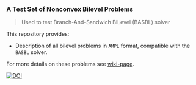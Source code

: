 ### A Test Set of Nonconvex Bilevel Problems 
> Used to test Branch-And-Sandwich BiLevel (BASBL) solver

This repository provides:
* Description of all bilevel problems in `AMPL` format, compatible with the `BASBL` solver.

For more details on these problems see [wiki-page](https://github.com/basblsolver/test-problems/wiki).

[![DOI](https://zenodo.org/badge/19541/basblsolver/test-problems.svg)](https://zenodo.org/badge/latestdoi/19541/basblsolver/test-problems)
